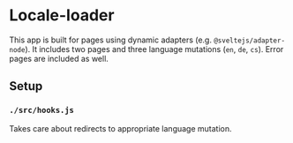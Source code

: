 # Locale-loader
This app is built for pages using dynamic adapters (e.g. `@sveltejs/adapter-node`). It includes two pages and three language mutations (`en`, `de`, `cs`). Error pages are included as well.

## Setup

### `./src/hooks.js`
Takes care about redirects to appropriate language mutation.
